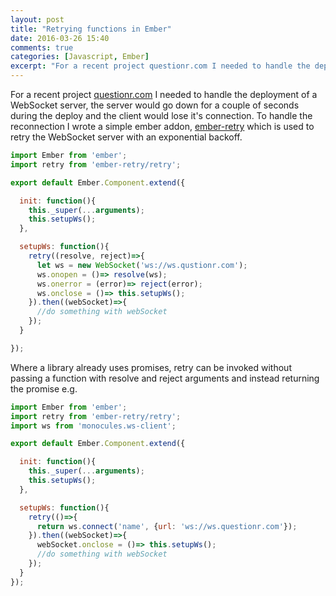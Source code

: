 ```yaml
---
layout: post
title: "Retrying functions in Ember"
date: 2016-03-26 15:40
comments: true
categories: [Javascript, Ember]
excerpt: "For a recent project questionr.com I needed to handle the deployment of a WebSocket server, the server would go down for a couple of seconds during the"
---
```


For a recent project [questionr.com](https://questionr.com) I needed to handle the deployment of a WebSocket server, the server would go down for a couple of seconds during the deploy and the client would lose it's connection. To handle the reconnection I wrote a simple ember addon, [ember-retry](https://www.npmjs.com/package/ember-retry) which is used to retry the WebSocket server with an exponential backoff.

```javascript
import Ember from 'ember';
import retry from 'ember-retry/retry';

export default Ember.Component.extend({

  init: function(){
    this._super(...arguments);
    this.setupWs();
  },

  setupWs: function(){
    retry((resolve, reject)=>{
      let ws = new WebSocket('ws://ws.qustionr.com');
      ws.onopen = ()=> resolve(ws);
      ws.onerror = (error)=> reject(error);
      ws.onclose = ()=> this.setupWs();
    }).then((webSocket)=>{
      //do something with webSocket
    });
  }

});
```

Where a library already uses promises, retry can be invoked without passing a function with resolve and reject arguments and instead returning the promise e.g.

```javascript
import Ember from 'ember';
import retry from 'ember-retry/retry';
import ws from 'monocules.ws-client';

export default Ember.Component.extend({

  init: function(){
    this._super(...arguments);
    this.setupWs();
  },

  setupWs: function(){
    retry(()=>{
      return ws.connect('name', {url: 'ws://ws.questionr.com'});
    }).then((webSocket)=>{
      webSocket.onclose = ()=> this.setupWs();
      //do something with webSocket
    });
  }
});
```
